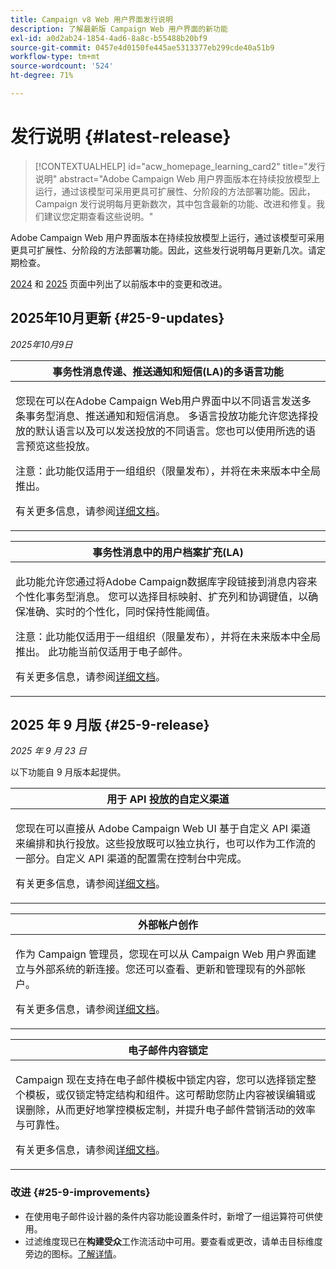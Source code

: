 ```yaml
---
title: Campaign v8 Web 用户界面发行说明
description: 了解最新版 Campaign Web 用户界面的新功能
exl-id: a0d2ab24-1854-4ad6-8a8c-b55488b20bf9
source-git-commit: 0457e4d0150fe445ae5313377eb299cde40a51b9
workflow-type: tm+mt
source-wordcount: '524'
ht-degree: 71%

---
```


# 发行说明 {#latest-release}

>[!CONTEXTUALHELP]
>id="acw_homepage_learning_card2"
>title="发行说明"
>abstract="Adobe Campaign Web 用户界面版本在持续投放模型上运行，通过该模型可采用更具可扩展性、分阶段的方法部署功能。因此，Campaign 发行说明每月更新数次，其中包含最新的功能、改进和修复。我们建议您定期查看这些说明。"

Adobe Campaign Web 用户界面版本在持续投放模型上运行，通过该模型可采用更具可扩展性、分阶段的方法部署功能。因此，这些发行说明每月更新几次。请定期检查。

[2024](release-notes-24.md) 和 [2025](release-notes-25.md) 页面中列出了以前版本中的变更和改进。

## 2025年10月更新 {#25-9-updates}

_2025年10月9日_

<table>
<thead>
<tr>
<th><strong>事务性消息传递、推送通知和短信(LA)的多语言功能</strong><br/></th> 
</tr>
</thead>
<tbody>
<tr>
<td>
<p>您现在可以在Adobe Campaign Web用户界面中以不同语言发送多条事务型消息、推送通知和短信消息。 多语言投放功能允许您选择投放的默认语言以及可以发送投放的不同语言。您也可以使用所选的语言预览这些投放。</p>
<p>注意：此功能仅适用于一组组织（限量发布），并将在未来版本中全局推出。</p>
<p>有关更多信息，请参阅<a href="../msg/multilingual.md">详细文档</a>。</p>
</td>
</tr>
</tbody>
</table>

<table>
<thead>
<tr>
<th><strong>事务性消息中的用户档案扩充(LA)</strong><br/></th> 
</tr>
</thead>
<tbody>
<tr>
<td>
<p>此功能允许您通过将Adobe Campaign数据库字段链接到消息内容来个性化事务型消息。 您可以选择目标映射、扩充列和协调键值，以确保准确、实时的个性化，同时保持性能阈值。</p>
<p>注意：此功能仅适用于一组组织（限量发布），并将在未来版本中全局推出。 此功能当前仅适用于电子邮件。</p>
<p>有关更多信息，请参阅<a href="../transactional-messaging/profile-enrichment.md">详细文档</a>。</p>
</td>
</tr>
</tbody>
</table>


## 2025 年 9 月版 {#25-9-release}

_2025 年 9 月 23 日_

以下功能自 9 月版本起提供。

<table>
<thead>
<tr>
<th><strong>用于 API 投放的自定义渠道</strong><br/></th>
</tr>
</thead>
<tbody>
<tr>
<td>
<p>您现在可以直接从 Adobe Campaign Web UI 基于自定义 API 渠道来编排和执行投放。这些投放既可以独立执行，也可以作为工作流的一部分。自定义 API 渠道的配置需在控制台中完成。</p>
<p>有关更多信息，请参阅<a href="../call-center/gs-custom-channel.md">详细文档</a>。</p>
</td>
</tr>
</tbody>
</table>

<table>
<thead>
<tr>
<th><strong>外部帐户创作</strong><br/></th>
</tr>
</thead>
<tbody>
<tr>
<td>
<p>作为 Campaign 管理员，您现在可以从 Campaign Web 用户界面建立与外部系统的新连接。您还可以查看、更新和管理现有的外部帐户。</p>
<p>有关更多信息，请参阅<a href="../administration/create-external-account.md">详细文档</a>。</p>
</td>
</tr>
</tbody>
</table>

<table>
<thead>
<tr>
<th><strong>电子邮件内容锁定</strong><br/></th>
</tr>
</thead>
<tbody>
<tr>
<td>
<p>Campaign 现在支持在电子邮件模板中锁定内容，您可以选择锁定整个模板，或仅锁定特定结构和组件。这可帮助您防止内容被误编辑或误删除，从而更好地掌控模板定制，并提升电子邮件营销活动的效率与可靠性。</p>
<p>有关更多信息，请参阅<a href="../content/content-locking.md">详细文档</a>。</p>
</td>
</tr>
</tbody>
</table>

<!--table>
<thead>
<tr>
<th><strong>Integration with Adobe GenStudio</strong><br/></th>  LA? sort? Juliette
</tr>
</thead>
<tbody>
<tr>
<td>
<p>To enhance marketing efficiency and to maintain brand consistency, you can now seamlessly integrate GenStudio for Performance Marketing experiences with Campaign. This enables you to leverage GenStudio's AI-power content creation alongside Campaign's advanced orchestration capabilities.<p>
<p>For more information, refer to the detailed documentation.</p>
</td>
</tr>
</tbody>
</table-->

<!--table>
<thead>
<tr>
<th><strong>Dark mode support in the Email designer</strong><br/></th> -> pas sept, modifier composant... -> Juliette
</tr>
</thead>
<tbody>
<tr>
<td>
<p>The Email Designer now offers the ability to switch to dark mode view, where you can additionally define specific custom settings. Note that the final rendering depends on the recipient's email client, and not all email clients support dark mode.</p>
<p>For more information, refer to the detailed documentation.</p>
</td>
</tr>
</tbody>
</table-->

<!--table>>
<thead>
<tr>
<th><strong>Multilingual capabilities for transactional messaging and push notifications (LA)</strong><br/></th> 
</tr>
</thead>
<tbody>
<tr>
<td>
<p>You can now send multiple transactional messages and push notifications in different languages in Adobe Campaign Web User Interface. The Multilingual delivery feature allows you to choose the default language of your delivery as well as the different languages in which the delivery can be sent. You can also preview these deliveries in the languages you have chosen.</p>
<p>Note: this capability is only available for a set of organizations (Limited Availability), and will be rolled out globally in a future release.</p>
<p>For more information, refer to the detailed documentation.</p>
</td>
</tr>
</tbody>
</table-->

<!--table>
<thead>
<tr>
<th><strong>Profile enrichment in Transactional Messages (LA)</strong><br/></th> 
</tr>
</thead>
<tbody>
<tr>
<td>
<p>This capability allows you to personalize transactional messages (Email, SMS, Push) by linking Adobe Campaign database fields to the message content. You can select target mappings, enrichment columns, and a reconciliation key to ensure accurate, real-time personalization while maintaining performance thresholds.</p>
<p>Note: this capability is only available for a set of organizations (Limited Availability), and will be rolled out globally in a future release.</p>
<p>For more information, refer to the detailed documentation.</p>
</td>
</tr>
</tbody>
</table-->

<!--table>
<thead>
<tr>
<th><strong>Dynamic reporting for transactional messaging (LA)</strong><br/></th> 
</tr>
</thead>
<tbody>
<tr>
<td>
<p>Note: this capability is only available for a set of organizations (Limited Availability), and will be rolled out globally in a future release.</p>
<p>For more information, refer to the detailed documentation.</p>
</td>
</tr>
</tbody>
</table-->


### 改进 {#25-9-improvements}

* 在使用电子邮件设计器的条件内容功能设置条件时，新增了一组运算符可供使用。
* 过滤维度现已在&#x200B;**构建受众**&#x200B;工作流活动中可用。要查看或更改，请单击目标维度旁边的图标。[了解详情](../workflows/activities/build-audience.md#build-audience-configuration)。
<!--

NEO-84915 Stop button for deliveries???? ->>> met pas, juste bouton ajouté dans webUI meme comportement que console. bleu, marche, marche pas.
NEO-90345 WebUI - Extended operators for dynamic content ->>>> deja mis
NEO-88858 WebUI - Send proof from execution recurring delivery -> bug
NEO-89777 Content locking on create email template -> juliette
NEO-90365 Multi-lingual – Identify fields editable from variants???? -> fix pour SMS
query activity -> query ds workflow fitleting dimentsion 

-->

